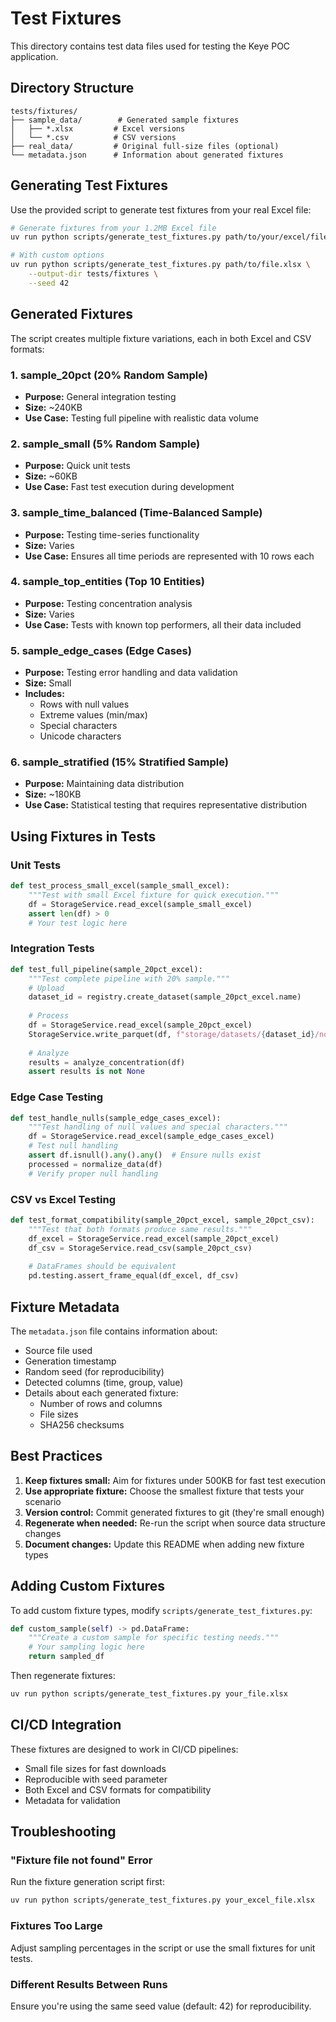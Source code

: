 # Test Fixtures

This directory contains test data files used for testing the Keye POC application.

## Directory Structure

```
tests/fixtures/
├── sample_data/        # Generated sample fixtures
│   ├── *.xlsx         # Excel versions
│   └── *.csv          # CSV versions
├── real_data/         # Original full-size files (optional)
└── metadata.json      # Information about generated fixtures
```

## Generating Test Fixtures

Use the provided script to generate test fixtures from your real Excel file:

```bash
# Generate fixtures from your 1.2MB Excel file
uv run python scripts/generate_test_fixtures.py path/to/your/excel/file.xlsx

# With custom options
uv run python scripts/generate_test_fixtures.py path/to/file.xlsx \
    --output-dir tests/fixtures \
    --seed 42
```

## Generated Fixtures

The script creates multiple fixture variations, each in both Excel and CSV formats:

### 1. **sample_20pct** (20% Random Sample)
- **Purpose:** General integration testing
- **Size:** ~240KB
- **Use Case:** Testing full pipeline with realistic data volume

### 2. **sample_small** (5% Random Sample)
- **Purpose:** Quick unit tests
- **Size:** ~60KB
- **Use Case:** Fast test execution during development

### 3. **sample_time_balanced** (Time-Balanced Sample)
- **Purpose:** Testing time-series functionality
- **Size:** Varies
- **Use Case:** Ensures all time periods are represented with 10 rows each

### 4. **sample_top_entities** (Top 10 Entities)
- **Purpose:** Testing concentration analysis
- **Size:** Varies
- **Use Case:** Tests with known top performers, all their data included

### 5. **sample_edge_cases** (Edge Cases)
- **Purpose:** Testing error handling and data validation
- **Size:** Small
- **Includes:**
  - Rows with null values
  - Extreme values (min/max)
  - Special characters
  - Unicode characters

### 6. **sample_stratified** (15% Stratified Sample)
- **Purpose:** Maintaining data distribution
- **Size:** ~180KB
- **Use Case:** Statistical testing that requires representative distribution

## Using Fixtures in Tests

### Unit Tests
```python
def test_process_small_excel(sample_small_excel):
    """Test with small Excel fixture for quick execution."""
    df = StorageService.read_excel(sample_small_excel)
    assert len(df) > 0
    # Your test logic here
```

### Integration Tests
```python
def test_full_pipeline(sample_20pct_excel):
    """Test complete pipeline with 20% sample."""
    # Upload
    dataset_id = registry.create_dataset(sample_20pct_excel.name)
    
    # Process
    df = StorageService.read_excel(sample_20pct_excel)
    StorageService.write_parquet(df, f"storage/datasets/{dataset_id}/normalized.parquet")
    
    # Analyze
    results = analyze_concentration(df)
    assert results is not None
```

### Edge Case Testing
```python
def test_handle_nulls(sample_edge_cases_excel):
    """Test handling of null values and special characters."""
    df = StorageService.read_excel(sample_edge_cases_excel)
    # Test null handling
    assert df.isnull().any().any()  # Ensure nulls exist
    processed = normalize_data(df)
    # Verify proper null handling
```

### CSV vs Excel Testing
```python
def test_format_compatibility(sample_20pct_excel, sample_20pct_csv):
    """Test that both formats produce same results."""
    df_excel = StorageService.read_excel(sample_20pct_excel)
    df_csv = StorageService.read_csv(sample_20pct_csv)
    
    # DataFrames should be equivalent
    pd.testing.assert_frame_equal(df_excel, df_csv)
```

## Fixture Metadata

The `metadata.json` file contains information about:
- Source file used
- Generation timestamp
- Random seed (for reproducibility)
- Detected columns (time, group, value)
- Details about each generated fixture:
  - Number of rows and columns
  - File sizes
  - SHA256 checksums

## Best Practices

1. **Keep fixtures small:** Aim for fixtures under 500KB for fast test execution
2. **Use appropriate fixture:** Choose the smallest fixture that tests your scenario
3. **Version control:** Commit generated fixtures to git (they're small enough)
4. **Regenerate when needed:** Re-run the script when source data structure changes
5. **Document changes:** Update this README when adding new fixture types

## Adding Custom Fixtures

To add custom fixture types, modify `scripts/generate_test_fixtures.py`:

```python
def custom_sample(self) -> pd.DataFrame:
    """Create a custom sample for specific testing needs."""
    # Your sampling logic here
    return sampled_df
```

Then regenerate fixtures:
```bash
uv run python scripts/generate_test_fixtures.py your_file.xlsx
```

## CI/CD Integration

These fixtures are designed to work in CI/CD pipelines:
- Small file sizes for fast downloads
- Reproducible with seed parameter
- Both Excel and CSV formats for compatibility
- Metadata for validation

## Troubleshooting

### "Fixture file not found" Error
Run the fixture generation script first:
```bash
uv run python scripts/generate_test_fixtures.py your_excel_file.xlsx
```

### Fixtures Too Large
Adjust sampling percentages in the script or use the small fixtures for unit tests.

### Different Results Between Runs
Ensure you're using the same seed value (default: 42) for reproducibility.